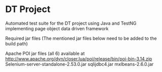 # DT Project
Automated test suite for the DT project using Java and TestNG implementing page object data driven framework

Required jar files (The mentioned jar files below need to be added to the build path)

Apache POI jar files (all 6) available at http://www.apache.org/dyn/closer.lua/poi/release/bin/poi-bin-3.14.zip
Selenium-server-standalone-2.53.0.jar
sqlijdbc4.jar
mxlbeans-2.6.0.jar
